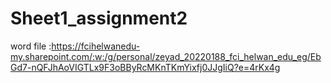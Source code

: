 # Sheet1_assignment2
word file :https://fcihelwanedu-my.sharepoint.com/:w:/g/personal/zeyad_20220188_fci_helwan_edu_eg/EbGd7-nQFJhAoVIGTLx9F3oBByRcMKnTKmYixfj0JJgIiQ?e=4rKx4g
